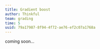 ```yaml
---
title: Gradient boost
author: Thinkful
team: grading
time: 5
uuid: 79a17987-8f94-4f72-ae76-ef2c07a1768a
---
```


coming soon...
